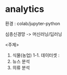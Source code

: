 # analytics
환경 : colab/jupyter-python

심층신경망 -> 머신러닝/딥러닝

<주제>
1. 식물(농업)
  1-1. 데이터셋 : 
3. 뉴스 분석
4. 의류 분석 
